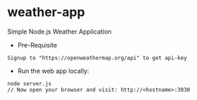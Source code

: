 # weather-app
Simple Node.js Weather Application

* Pre-Requisite
```
Signup to "https://openweathermap.org/api" to get api-key

```
* Run the web app locally:
```
node server.js
// Now open your browser and visit: http://<hostname>:3030
```
